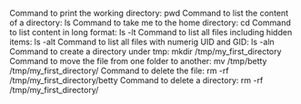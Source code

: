 Command to print the working directory: pwd
Command to list the content of a directory: ls
Command to take me to the home directory: cd
Command to list content in long format: ls -lt
Command to list all files including hidden items: ls -alt
Command to list all files with numerig UID and GID: ls -aln
Command to create a directory under tmp: mkdir /tmp/my_first_directory
Command to move the file from one folder to another: mv /tmp/betty /tmp/my_first_directory/
Command to delete the file: rm -rf /tmp/my_first_directory/betty
Command to delete a directory: rm -rf /tmp/my_first_directory/
